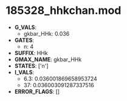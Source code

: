 # 185328_hhkchan.mod

- **G_VALS**:
  - gkbar_HHk: 0.036
- **GATES**:
  - n: 4
- **SUFFIX**: HHk
- **GMAX_NAME**: gkbar_HHk
- **STATES**: ['n']
- **I_VALS**:
  - 6.3: 0.036001869658953724
  - 37: 0.036003091287337516
- **ERROR_FLAGS**: []
